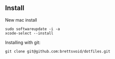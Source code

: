 ## Install

New mac install

    sudo softwareupdate -i -a
    xcode-select --install

Installing with git:

    git clone git@github.com:brettsvoid/dotfiles.git
